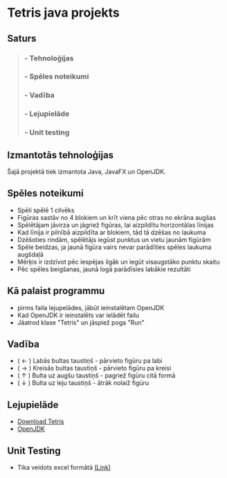 # **Tetris java projekts**
## **Saturs**
> ### - Tehnoloģijas
> ### - Spēles noteikumi
> ### - Vadība
> ### - Lejupielāde
> ### - Unit testing
## **Izmantotās tehnoloģijas**
Šajā projektā tiek izmantota Java, JavaFX un OpenJDK.
## **Spēles noteikumi**
- Spēli spēlē 1 cilvēks
- Figūras sastāv no 4 blokiem un krīt viena pēc otras no ekrāna augšas
- Spēlētājam jāvirza un jāgriež figūras, lai aizpildītu horizontālas līnijas
- Kad līnija ir pilnībā aizpildīta ar blokiem, tād tā dzēšas no laukuma
- Dzēšoties rindām, spēlētājs iegūst punktus un vietu jaunām figūrām
- Spēle beidzas, ja jaunā figūra vairs nevar parādīties spēles laukuma augšdaļā
- Mērķis ir izdzīvot pēc iespējas ilgāk un iegūt visaugstāko punktu skaitu
- Pēc spēles beigšanas, jaunā logā parādīsies labākie rezultāti
## **Kā palaist programmu**
- pirms faila lejupelādes, jābūt ieinstalētam OpenJDK
- Kad OpenJDK ir ieinstalēts var ielādēt failu
- Jāatrod klase "Tetris" un jāspiež poga "Run"
## **Vadība**
- ( ← ) Labās bultas taustiņš - pārvieto figūru pa labi
- ( → ) Kreisās bultas taustiņš - pārvieto figūru pa kreisi
- ( ↑ ) Bulta uz augšu taustiņš - pagriež figūru citā formā
- ( ↓ ) Bulta uz leju taustiņš - ātrāk nolaiž figūru
## **Lejupielāde**
- [Download Tetris](https://github.com/HugoK2007/Tetris-javaproject/tree/main/tetris)
- [OpenJDK](https://openjdk.org/install/)
## **Unit Testing**
- Tika veidots excel formātā [(Link)](https://pikcrvtlv-my.sharepoint.com/:x:/g/personal/a230436hk_rvt_lv/EaXQICxuFK5Kl4IaNMhtW4oBkC7XwB5dJKU9xRo8OxegVw?e=RBljUt)
